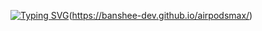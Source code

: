 [![Typing SVG](https://readme-typing-svg.herokuapp.com?font=Fira+Code&pause=1000&random=false&width=435&lines=AirPodSMax)](https://git.io/typing-svg)(https://banshee-dev.github.io/airpodsmax/)
